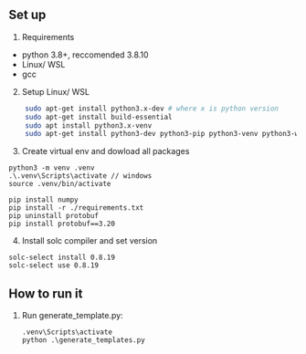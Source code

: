 ## Set up
1. Requirements
- python 3.8+, reccomended 3.8.10
- Linux/ WSL
- gcc

2. Setup Linux/ WSL
```bash
    sudo apt-get install python3.x-dev # where x is python version
    sudo apt-get install build-essential 
    sudo apt install python3.x-venv
    sudo apt-get install python3-dev python3-pip python3-venv python3-wheel -y
```

3. Create virtual env and dowload all packages
```
python3 -m venv .venv
.\.venv\Scripts\activate // windows
source .venv/bin/activate

pip install numpy
pip install -r ./requirements.txt
pip uninstall protobuf
pip install protobuf==3.20
```

4. Install solc compiler and set version
```
solc-select install 0.8.19
solc-select use 0.8.19
```

## How to run it

1. Run generate_template.py:
    ```
    .venv\Scripts\activate
    python .\generate_templates.py
    ```